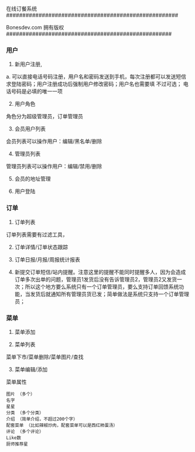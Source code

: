 在线订餐系统
#####################################################

Bonesdev.com 拥有版权
###################################################



### 用户

1. 新用户注册, 

  a. 可以直接电话号码注册，用户名和密码发送到手机，每次注册都可以发送短信求登陆密码；用户注册成功后强制用户修改密码；用户名也需要填 不过可选； 电话号码是必填的唯一一项
  
  
2. 用户角色

  角色分为超级管理员，订单管理员
  
  
3. 会员用户列表

  会员列表可以操作用户：编辑/黑名单/删除

4. 管理员列表

  管理员列表可以操作用户：编辑/禁用/删除
  
5. 会员的地址管理
  

5. 用户登陆


### 订单

1. 订单列表

  订单列表需要有过滤工具，

2. 订单详情/订单状态跟踪

3. 订单日报/月报/周报统计报表

4. 新提交订单短信/站内提醒。注意这里的提醒不能同时提醒多人，因为会造成订单多次出单的问题，管理员1发货后没有告诉管理员2，管理员2又发货一次；所以这个地方要么系统只有一个订单管理员，要么支持订单回馈系统功能，当发货后就通知所有管理员货已发；简单做法是系统只支持一个订单管理员；


### 菜单

1. 菜单添加

2. 菜单列表

  菜单下市/菜单删除/菜单图片/查找
  
3. 菜单编辑/添加

菜单属性
```
图片 （多个）
名字
星星
分类 （多个分类）
介绍 （简单介绍，不超过200个字）
配套菜单 （比如辣椒炒肉，配套菜单可以是西红柿蛋汤）
评论 （多个评论）
Like数
厨师推荐星

```


### 


